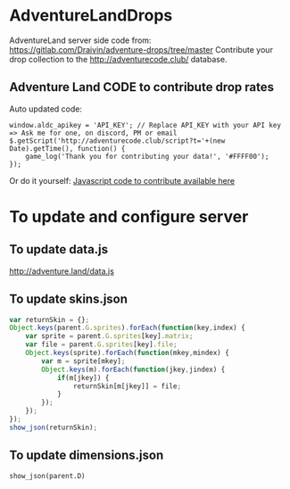 # AdventureLandDrops
AdventureLand server side code from: https://gitlab.com/Draivin/adventure-drops/tree/master
Contribute your drop collection to the http://adventurecode.club/ database.

## Adventure Land CODE to contribute drop rates
Auto updated code:
```javacript
window.aldc_apikey = 'API_KEY'; // Replace API_KEY with your API key => Ask me for one, on discord, PM or email
$.getScript('http://adventurecode.club/script?t='+(new Date).getTime(), function() {
	game_log('Thank you for contributing your data!', '#FFFF00');
});
```

Or do it yourself:
[Javascript code to contribute available here](script.js)

# To update and configure server

## To update data.js
http://adventure.land/data.js

## To update skins.json
```javascript
var returnSkin = {};
Object.keys(parent.G.sprites).forEach(function(key,index) {
    var sprite = parent.G.sprites[key].matrix;
    var file = parent.G.sprites[key].file;
    Object.keys(sprite).forEach(function(mkey,mindex) {
		var m = sprite[mkey];
		Object.keys(m).forEach(function(jkey,jindex) {
			if(m[jkey]) {
				returnSkin[m[jkey]] = file;
			}
		});
    });
});
show_json(returnSkin);
```

## To update dimensions.json
```
show_json(parent.D)
```
